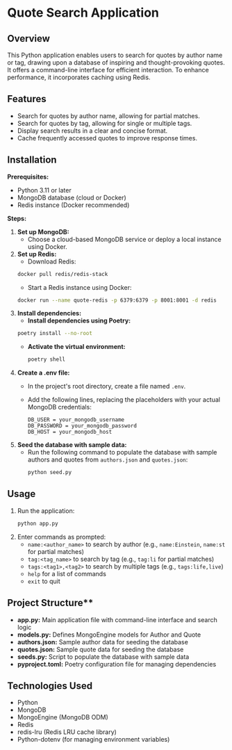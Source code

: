 # Quote Search Application

## Overview

This Python application enables users to search for quotes by author name or tag, drawing upon a database of inspiring and thought-provoking quotes. It offers a command-line interface for efficient interaction. To enhance performance, it incorporates caching using Redis.

## Features

- Search for quotes by author name, allowing for partial matches.
- Search for quotes by tag, allowing for single or multiple tags.
- Display search results in a clear and concise format.
- Cache frequently accessed quotes to improve response times.

## Installation

**Prerequisites:**

- Python 3.11 or later
- MongoDB database (cloud or Docker)
- Redis instance (Docker recommended)

**Steps:**

1. **Set up MongoDB:**
   - Choose a cloud-based MongoDB service or deploy a local instance using Docker.
2. **Set up Redis:**
   - Download Redis: 
   ```bash
   docker pull redis/redis-stack
   ```
   - Start a Redis instance using Docker: 
   ```bash
   docker run --name quote-redis -p 6379:6379 -p 8001:8001 -d redis
   ```
3. **Install dependencies:**
   - **Install dependencies using Poetry:**
   ```bash
   poetry install --no-root
   ```
   - **Activate the virtual environment:**
     ```bash
     poetry shell
     ```
4. **Create a .env file:**
   - In the project's root directory, create a file named `.env`.
   - Add the following lines, replacing the placeholders with your actual MongoDB credentials:

     ```
     DB_USER = your_mongodb_username
     DB_PASSWORD = your_mongodb_password
     DB_HOST = your_mongodb_host
     ```
5. **Seed the database with sample data:**
   - Run the following command to populate the database with sample authors and quotes from `authors.json` and `quotes.json`:
     ```bash
     python seed.py
     ```

## Usage

1. Run the application: 
   ```bash
   python app.py
   ```
2. Enter commands as prompted:
   - `name:<author_name>` to search by author (e.g., `name:Einstein`, `name:st` for partial matches)
   - `tag:<tag_name>` to search by tag (e.g., `tag:li` for partial matches)
   - `tags:<tag1>,<tag2>` to search by multiple tags (e.g., `tags:life,live`)
   - `help` for a list of commands
   - `exit` to quit

## Project Structure**

- **app.py:** Main application file with command-line interface and search logic
- **models.py:** Defines MongoEngine models for Author and Quote
- **authors.json:** Sample author data for seeding the database
- **quotes.json:** Sample quote data for seeding the database
- **seeds.py:** Script to populate the database with sample data
- **pyproject.toml:** Poetry configuration file for managing dependencies

## Technologies Used

- Python
- MongoDB
- MongoEngine (MongoDB ODM)
- Redis
- redis-lru (Redis LRU cache library)
- Python-dotenv (for managing environment variables)
